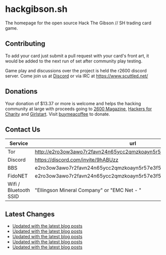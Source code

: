 # hackgibson.sh
The homepage for the open source Hack The Gibson // SH trading card game.


## Contributing

To add your card just submit a pull request with your card's front art, it would be added to the next run of set after community play testing.

Game play and discussions over the project is held the r2600 discord server. Come join us at [Discord](https://discord.com/invite/9hABUzz) or via IRC at https://www.scuttled.net/


## Donations

Your donation of $13.37 or more is welcome and helps the hacking community at large with proceeds going to [2600 Magazine](https://2600.com/), [Hackers for Charity](https://hackersforcharity.org) and [Girlstart](https://girlstart.org).  Visit [buymeacoffee](https://www.buymeacoffee.com/hackgibson.sh) to donate.


## Contact Us

Service | url
-|-
Tor | http://e2ro3ow3awo7r2favn24n65ycc2qmzkoayn5r57e3f56nvjwdcgg32ad.onion
Discord | https://discord.com/invite/9hABUzz
BBS | e2ro3ow3awo7r2favn24n65ycc2qmzkoayn5r57e3f56nvjwdcgg32ad.onion:23
FidoNET | e2ro3ow3awo7r2favn24n65ycc2qmzkoayn5r57e3f56nvjwdcgg32ad.onion:24554
Wifi / Bluetooth SSID | "Ellingson Mineral Company" or "EMC Net - <fidonet address>"

## Latest Changes
<!-- BLOG-POST-LIST:START -->
- [Updated with the latest blog posts](https://github.com/DFW2600/hackgibson.sh/commit/8251fdc4780dd4232bb8929632b949a6678dabb0)
- [Updated with the latest blog posts](https://github.com/DFW2600/hackgibson.sh/commit/36c5e90ba484f0d54b60fe969b31cd3b797c5b78)
- [Updated with the latest blog posts](https://github.com/DFW2600/hackgibson.sh/commit/ed13c67e2bc699594f0f27b539356d7bcfa4a5f7)
- [Updated with the latest blog posts](https://github.com/DFW2600/hackgibson.sh/commit/0e395fdd1e03ef7a77dce76984dde4c2161298b6)
- [Updated with the latest blog posts](https://github.com/DFW2600/hackgibson.sh/commit/8ca4cdcab3a9ca1507edc667d379021aecc3c1a6)
<!-- BLOG-POST-LIST:END -->
